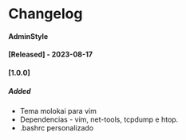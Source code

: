 # Changelog
#### AdminStyle

#### [Released] - 2023-08-17
#### [1.0.0]
##### Added
- Tema molokai para vim
- Dependencias - vim, net-tools, tcpdump e htop.
- .bashrc personalizado
